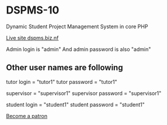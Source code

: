 # DSPMS-10
Dynamic Student Project Management System in core PHP

[Live site dspms.biz.nf](http://dspms.biz.nf/)

Admin login is "admin"
And admin password is also "admin"

Other user names are following
---------------------------------
tutor login = "tutor1"
tutor password = "tutor1"

supervisor = "supervisor1"
supervisor password = "supervisor1"

student login = "student1"
student password = "student1"

[Become a patron](https://patreon.com/asakpke)
